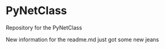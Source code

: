 # PyNetClass
Repository for the PyNetClass


New information for the readme.md
just got some new jeans
